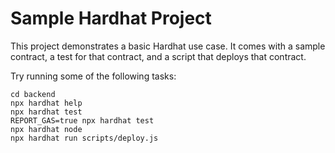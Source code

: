 # Sample Hardhat Project

This project demonstrates a basic Hardhat use case. It comes with a sample contract, a test for that contract, and a script that deploys that contract.

Try running some of the following tasks:

```shell
cd backend
npx hardhat help
npx hardhat test
REPORT_GAS=true npx hardhat test
npx hardhat node
npx hardhat run scripts/deploy.js
```
